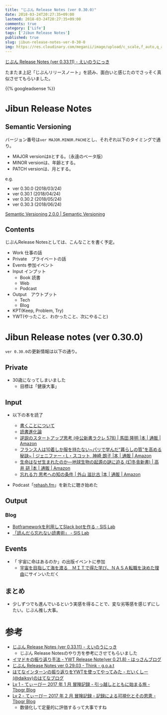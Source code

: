 ```yaml
---
title: "じぶん Release Notes (ver 0.30.0)"
date: 2018-03-24T20:27:35+09:00
lastmod: 2018-03-24T20:27:35+09:00
comments: true
category: ['Life']
tags: ['Jibun Release Notes']
published: true
slug: jibun-release-notes-ver-0-30-0
img: https://res.cloudinary.com/meganii/image/upload/c_scale,f_auto,q_auto,w_100/v1524315911/Release_Notes_nfcm5a.png
---
```


[じぶん Release Notes (ver 0.33.11) - えいのうにっき](http://blog.a-know.me/entry/2016/03/08/220720)

たまたま上記「じぶんリリースノート」を読み、面白いと感じたのでさっそく真似させてもらいました。

<!--more-->
{{% googleadsense %}}

# Jibun Release Notes

## Semantic Versioning

バージョン番号は`ver MAJOR.MINOR.PACHE`とし、それぞれ以下のタイミングで通り。

- MAJOR versionは`0`とする。（永遠のベータ版）
- MINOR versionは、年齢とする。
- PATCH versionは、月とする。

e.g. 

- ver 0.30.0 (2018/03/24)
- ver 0.30.1 (2018/04/24)
- ver 0.30.2 (2018/05/24)
- ver 0.30.3 (2018/06/24)

[Semantic Versioning 2\.0\.0 \| Semantic Versioning](https://semver.org/)


## Contents

じぶんRelease Notesとしては、こんなことを書く予定。

- Work 仕事の話
- Private　プライベートの話
- Events 参加イベント
- Input インプット
    - Book 読書
    - Web
    - Podcast
- Output　アウトプット
    - Tech
    - Blog
- KPT(Keep, Problem, Try)
- YWT(やったこと、わかったこと、次にやること)


# Jibun Release notes (ver 0.30.0)

`ver 0.30.0`の更新情報は以下の通り。

## Private
- 30歳になってしまいました
    - 目標は「健康大事」

## Input

- 以下の本を読了
    - [書くことについて](https://amzn.to/2HGBD8w)
    - [読書進化論](https://amzn.to/2qRouzN)
    - [逆説のスタートアップ思考 \(中公新書ラクレ 578\) \| 馬田 隆明 \|本 \| 通販 \| Amazon](https://www.amazon.co.jp/exec/obidos/ASIN/4121505786/meganii-22/)
    - [フランス人は10着しか服を持たない~パリで学んだ“暮らしの質"を高める秘訣~ \| ジェニファー・L・スコット, 神崎 朗子 \|本 \| 通販 \| Amazon](https://www.amazon.co.jp/exec/obidos/ASIN/4479782990/meganii-22/)
    - [生命はなぜ生まれたのか―地球生物の起源の謎に迫る \(幻冬舎新書\) \| 高井 研 \|本 \| 通販 \| Amazon](https://www.amazon.co.jp/exec/obidos/ASIN/4344981987/meganii-22/ref=nosim)
    - [忘れる力 思考への知の条件 \| 外山 滋比古 \|本 \| 通販 \| Amazon](https://www.amazon.co.jp/exec/obidos/ASIN/486581034X/meganii-22/)

- Podcast「[rehash\.fm](http://rehash.fm/)」を新たに聴き始めた

## Output

### Blog
- [Botframeworkを利用してSlack botを作る \- SIS Lab](https://www.meganii.com/blog/2018/03/10/botframework-slack/)
- [「読んだら忘れない読書術」 \- SIS Lab](https://www.meganii.com/blog/2018/03/15/reading-technique-to-apply-to-real-life/)


## Events

- 「 宇宙に命はあるのか」の出版イベントに参加
    - [宇宙を目指して海を渡る　ＭＩＴで得た学び、ＮＡＳＡ転職を決めた理由](https://amzn.to/2HBXb6f)にサインいただく


## まとめ

- 少しずつでも進んでいるという実感を得ることで、変な劣等感を感じずにしたい。じぶん推し大事。


# 参考
- [じぶん Release Notes (ver 0.33.11) - えいのうにっき](http://blog.a-know.me/entry/2016/03/08/220720)
    - じぶん Release Notesのやり方を参考にさせてもらいました
- [イマドキの振り返り手法 \- YWT Release Note\(ver 0\.21\.8\) \- はっさんブログ](http://www.hassansan.me/entry/2016/11/01/093000)
- [じぶん Release Notes ver 0\.29\.03 \- Think \- g\.o\.a\.t](https://godgarden.goat.me/5TQFvknA)
- [はてなインターンの振り返りをYWTを使ってやってみた \- だいくしー\(@daiksy\)のはてなブログ](https://daiksy.hatenablog.jp/entry/2016/10/31/080000)
- [Lv 1 \- てぃーびー 2017 年 1 月 冒険記録 \- 引っ越しとともに始まる旅 \- Tbpgr Blog](http://tbpgr.hatenablog.com/entry/2017/02/01/080000)
- [Lv 2 \- てぃーびー 2017 年 2 月 冒険記録 \- 記録による可視化とその恩恵 \- Tbpgr Blog](http://tbpgr.hatenablog.com/entry/2017/03/01/080000)
    - 数値化して定量的に評価するって大事ですね